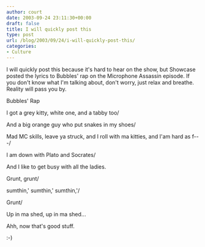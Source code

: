 ```yaml
---
author: court
date: 2003-09-24 23:11:30+00:00
draft: false
title: I will quickly post this
type: post
url: /blog/2003/09/24/i-will-quickly-post-this/
categories:
- Culture
---
```


I will quickly post this because it's hard to hear on the show, but Showcase posted the lyrics to Bubbles' rap on the Microphone Assassin episode.  If you don't know what I'm talking about, don't worry, just relax and breathe.  Reality will pass you by.




Bubbles' Rap




I got a grey kitty, white one, and a tabby too/  

And a big orange guy who put snakes in my shoes/  

Mad MC skills, leave ya struck, and I roll with ma kitties, and I'am hard as f---/ 




I am down with Plato and Socrates/  

And I like to get busy with all the ladies.  

Grunt, grunt/  

sumthin,' sumthin,' sumthin,'/  

Grunt/  

Up in ma shed, up in ma shed...




Ahh, now that's good stuff.




:-)




